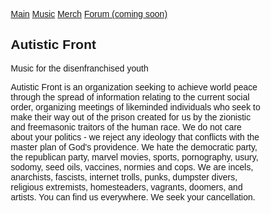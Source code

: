 <html>
<head>
<meta charset="utf-8">
<meta name="viewport" content="width=device-width, initial-scale=1">
<style>
* {
  box-sizing: border-box;
  font-family: Arial, Helvetica, sans-serif;
}

body {
  font-family: Arial, Helvetica, sans-serif;
  width: 100%
}

/* Style the top navigation bar */
.topnav {
  overflow: hidden;
  background-color: #333;
}

/* Style the topnav links */
.topnav a {
  float: left;
  display: block;
  color: #f2f2f2;
  text-align: center;
  padding: 14px 16px;
  text-decoration: none;
}

/* Change color on hover */
.topnav a:hover {
  background-color: #ddd;
  color: black;
}

/* Style the content */
.content {
  background-color: #304d52;
}

/* Style the footer */
.footer {
  background-color: #233336;
}
</style>
</head>
<body>

<div class="topnav">
  <a href="#README">Main</a>
  <a href="#">Music</a>
  <a href="#">Merch</a>
  <a href="#">Forum (coming soon)</a>
</div>

<div class="content">
  <h2>Autistic Front</h2>
  <p>Music for the disenfranchised youth</p>
</div>

<div class="footer">
  <p>Autistic Front is an organization seeking to achieve world peace through the spread of information relating to the current social order, organizing meetings of likeminded individuals who seek to make their way out of the prison created for us by the zionistic and freemasonic traitors of the human race. We do not care about your politics - we reject any ideology that conflicts with the master plan of God's providence. We hate the democratic party, the republican party, marvel movies, sports, pornography, usury, sodomy, seed oils, vaccines, normies and cops. We are incels, anarchists, fascists, internet trolls, punks, dumpster divers, religious extremists, homesteaders, vagrants, doomers, and artists. You can find us everywhere. We seek your cancellation.</p>
</div>

</body>
</html>
